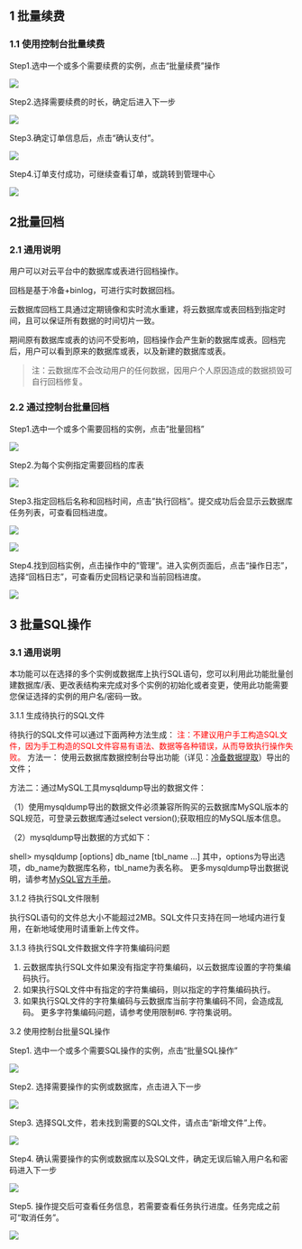 ## 1 批量续费
### 1.1 使用控制台批量续费

Step1.选中一个或多个需要续费的实例，点击“批量续费”操作

![](https://mccdn.qcloud.com/img56825d68b83d4.png)

Step2.选择需要续费的时长，确定后进入下一步

![](https://mccdn.qcloud.com/img56825d6f7b8c5.png)

Step3.确定订单信息后，点击“确认支付”。

![](https://mccdn.qcloud.com/img56825d763f318.png)

Step4.订单支付成功，可继续查看订单，或跳转到管理中心

![](https://mccdn.qcloud.com/img56825d7c5d5ea.png)

## 2批量回档

### 2.1 通用说明

用户可以对云平台中的数据库或表进行回档操作。

回档是基于冷备+binlog，可进行实时数据回档。

云数据库回档工具通过定期镜像和实时流水重建，将云数据库或表回档到指定时间，且可以保证所有数据的时间切片一致。

期间原有数据库或表的访问不受影响，回档操作会产生新的数据库或表。回档完后，用户可以看到原来的数据库或表，以及新建的数据库或表。

>注：云数据库不会改动用户的任何数据，因用户个人原因造成的数据损毁可自行回档修复。
>
### 2.2 通过控制台批量回档

Step1.选中一个或多个需要回档的实例，点击”批量回档”

![](https://mccdn.qcloud.com/img56825d2d97ec4.png)

Step2.为每个实例指定需要回档的库表

![](https://mccdn.qcloud.com/img56825d1ff334a.png)


Step3.指定回档后名称和回档时间，点击”执行回档”。提交成功后会显示云数据库任务列表，可查看回档进度。

![](https://mccdn.qcloud.com/img56825d17d8e14.png)

![](https://mccdn.qcloud.com/img56825d12ea040.png)

Step4.找到回档实例，点击操作中的”管理”。进入实例页面后，点击“操作日志”，选择“回档日志”，可查看历史回档记录和当前回档进度。

![](https://mccdn.qcloud.com/img56825d075c08a.png)

## 3 批量SQL操作

### 3.1 通用说明

本功能可以在选择的多个实例或数据库上执行SQL语句，您可以利用此功能批量创建数据库/表、更改表结构来完成对多个实例的初始化或者变更，使用此功能需要您保证选择的实例的用户名/密码一致。

3.1.1 生成待执行的SQL文件

待执行的SQL文件可以通过下面两种方法生成：
<span style = "color:#F00"> 注：不建议用户手工构造SQL文件，因为手工构造的SQL文件容易有语法、数据等各种错误，从而导致执行操作失败。 </span>
方法一： 使用云数据库数据控制台导出功能（详见：[冷备数据提取](/doc/product/236/冷备数据提取)）导出的文件；

方法二：通过MySQL工具mysqldump导出的数据文件：

（1）使用mysqldump导出的数据文件必须兼容所购买的云数据库MySQL版本的SQL规范，可登录云数据库通过select version();获取相应的MySQL版本信息。

（2）mysqldump导出数据的方式如下：

shell> mysqldump [options] db_name [tbl_name ...]
其中，options为导出选项，db_name为数据库名称，tbl_name为表名称。
更多mysqldump导出数据说明，请参考[MySQL官方手册](http://dev.mysql.com/doc/refman/5.1/en/mysqldump.html)。

3.1.2 待执行SQL文件限制

执行SQL语句的文件总大小不能超过2MB。SQL文件只支持在同一地域内进行复用，在新地域使用时请重新上传文件。

3.1.3 待执行SQL文件数据文件字符集编码问题

1. 云数据库执行SQL文件如果没有指定字符集编码，以云数据库设置的字符集编码执行。
2. 如果执行SQL文件中有指定的字符集编码，则以指定的字符集编码执行。
3. 如果执行SQL文件的字符集编码与云数据库当前字符集编码不同，会造成乱码。
更多字符集编码问题，请参考使用限制#6. 字符集说明。

3.2 使用控制台批量SQL操作

Step1. 选中一个或多个需要SQL操作的实例，点击“批量SQL操作”

![](https://mccdn.qcloud.com/img56825e5e779b7.png)

Step2. 选择需要操作的实例或数据库，点击进入下一步

![](https://mccdn.qcloud.com/img56825e584c1cb.png)

Step3. 选择SQL文件，若未找到需要的SQL文件，请点击“新增文件”上传。

![](https://mccdn.qcloud.com/img56825e4c63c6a.png)

Step4. 确认需要操作的实例或数据库以及SQL文件，确定无误后输入用户名和密码进入下一步

![](https://mccdn.qcloud.com/img56825e4227d88.png)

Step5. 操作提交后可查看任务信息，若需要查看任务执行进度。任务完成之前可“取消任务”。

![](https://mccdn.qcloud.com/img56825e3723afa.png)


